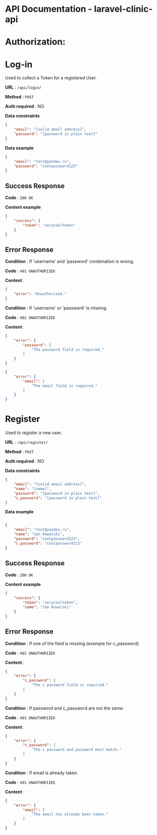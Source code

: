 
# API Documentation - laravel-clinic-api

# Authorization:

# Log-in
Used to collect a Token for a registered User.

**URL** : `/api/login/`

**Method** : `POST`

**Auth required** : NO

**Data constraints**

```json
{
    "email": "[valid email address]",
    "password": "[password in plain text]"
}
```

**Data example**

```json
{
    "email": "test@yandex.ru",
    "password": "coolpassword123"
}
```

## Success Response

**Code** : `200 OK`

**Content example**

```json
{
    "success": {
        "token": "verycooltoken"
    }
}
```

## Error Response

**Condition** : If 'username' and 'password' combination is wrong.

**Code** : `401 UNAUTHORIZED`

**Content** :

```json
{
    "error": "Unauthorized."
}
```
**Condition** : If 'username' or 'password' is missing.

**Code** : `401 UNAUTHORIZED`

**Content** :

```json
{
    "error": {
        "password": [
            "The password field is required."
        ]
    }
}
```
```json
{
    "error": {
        "email": [
            "The email field is required."
        ]
    }
}
```
# Register

Used to register a new user.

**URL** : `/api/register/`

**Method** : `POST`

**Auth required** : NO

**Data constraints**

```json
{
    "email": "[valid email address]",
    "name": "[name]",
    "password": "[password in plain text]",
    "c_password": "[password in plain text]"
}
```

**Data example**

```json

{
    "email": "test@yandex.ru",
    "name": "Jan Kowalski",
    "password": "coolpassword123",
    "c_password": "coolpassword123"
}
```

## Success Response

**Code** : `200 OK`

**Content example**

```json
{
    "success": {
        "token": "verycooltoken",
        "name": "Jan Kowalski"
    }
}
```

## Error Response

**Condition** : If one of the field is missing (example for c_password)

**Code** : `401 UNAUTHORIZED`

**Content** :

```json
{
    "error": {
        "c_password": [
            "The c password field is required."
        ]
    }
}
```

**Condition** : If password and c_password are not the same:

**Code** : `401 UNAUTHORIZED`

**Content** :

```json
{
    "error": {
        "c_password": [
            "The c password and password must match."
        ]
    }
}
```

**Condition** : If email is already taken

**Code** : `401 UNAUTHORIZED`

**Content** :

```json
{
    "error": {
        "email": [
            "The email has already been taken."
        ]
    }
}
```






